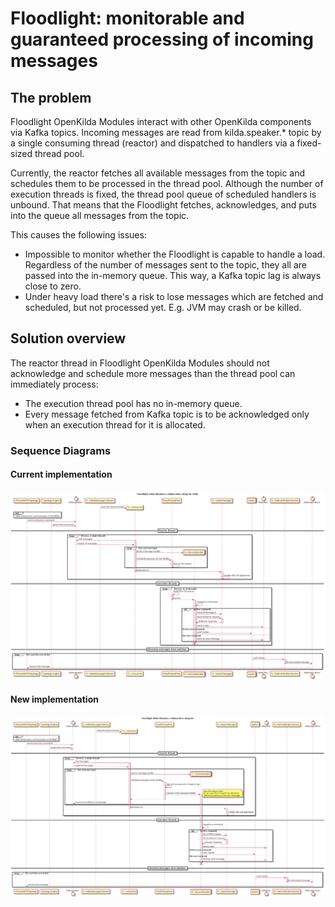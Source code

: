 # Floodlight: monitorable and guaranteed processing of incoming messages

## The problem 
Floodlight OpenKilda Modules interact with other OpenKilda components via Kafka topics. 
Incoming messages are read from kilda.speaker.* topic by a single consuming thread (reactor) and dispatched to handlers 
via a fixed-sized thread pool.

Currently, the reactor fetches all available messages from the topic and schedules them to be processed in the thread pool. 
Although the number of execution threads is fixed, the thread pool queue of scheduled handlers is unbound. 
That means that the Floodlight fetches, acknowledges, and puts into the queue all messages from the topic.  

This causes the following issues:
- Impossible to monitor whether the Floodlight is capable to handle a load. Regardless of the number of messages sent
to the topic, they all are passed into the in-memory queue. This way, a Kafka topic lag is always close to zero.
- Under heavy load there's a risk to lose messages which are fetched and scheduled, but not processed yet. E.g. JVM may 
crash or be killed.

## Solution overview
The reactor thread in Floodlight OpenKilda Modules should not acknowledge and schedule more messages than the thread pool
can immediately process:
- The execution thread pool has no in-memory queue.
- Every message fetched from Kafka topic is to be acknowledged only when an execution thread for it is allocated.

### Sequence Diagrams

#### Current implementation
![Floodlight Collaboration diagram (Old)](./floodlight-collaboration-old.png "Floodlight Collaboration diagram (Old)")

#### New implementation
![Floodlight Collaboration diagram (New)](./floodlight-collaboration-new.png "Floodlight Collaboration diagram (New)")
